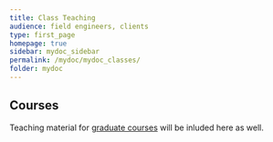```yaml
---
title: Class Teaching
audience: field engineers, clients
type: first_page
homepage: true
sidebar: mydoc_sidebar
permalink: /mydoc/mydoc_classes/
folder: mydoc
---
```


## Courses

Teaching material for [graduate courses](http://girke.bioinformatics.ucr.edu/teaching/) will be inluded here as well.

